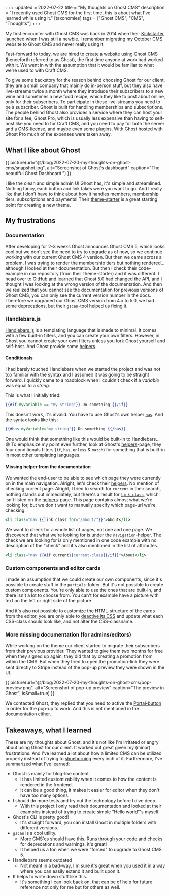 +++
updated = 2022-07-22
title = "My thoughts on Ghost CMS"
description = "I recently used Ghost CMS for the first time, this is about what I've learned while using it."
[taxonomies]
tags = ["Ghost CMS", "CMS", "Thoughts"]
+++

My first encounter with Ghost CMS was back in 2014 when their [Kickstarter
launched][kickstarter] when I was still a newbie. I remember migrating my
October CMS website to Ghost CMS and never really using it.

Fast-forward to today, we are hired to create a website using Ghost CMS
(henceforth referred to as Ghost), the first time anyone at work had worked with
it. We went in with the assumption that it would be familiar to what we're used
to with Craft CMS.

To give some backstory for the reason behind choosing Ghost for our client, they
are a small company that mainly do in-person stuff, but they also have
live-streams twice a month where they introduce their subscribers to a new wine
and sometimes a new food recipe, which they like to post about online, only for
their subscribers. To participate in these live-streams you need to be a
subscriber. Ghost is built for handling memberships and subscriptions. The
people behind Ghost also provides a service where they can host your site for a
fee, Ghost Pro, which is usually less expensive than having to self-host like
you need to for Craft CMS, and you need to pay for both the server and a
CMS-license, and maybe even some plugins. With Ghost hosted with Ghost Pro much
of the expenses were taken away.

## What I like about Ghost

{{ picture(url="@/blog/2022-07-20-my-thoughts-on-ghost-cms/snapshot.jpg",
  alt="Screenshot of Ghost's dashboard" caption="The beautiful Ghost Dashboard.") }}

I like the clean and simple admin UI Ghost has, it's simple and streamlined.
Nothing fancy, each button and link takes were you want to go. And I really like
that I don't have to think about how it handles members, membership tiers,
subscriptions and payments! Their [theme-starter][theme_starter] is a great
starting point for creating a new theme.

## My frustrations

### Documentation

After developing for 2-3 weeks Ghost announces Ghost CMS 5, which looks cool but
we don't see the need to try to upgrade as of now, so we continue working with
our current Ghost CMS 4 version. But then we came across a problem, I was trying
to render the membership tiers but nothing rendered... although I looked at
their documentation. But then I check their code-example in our repository (from
their theme-starter) and it was different. I head over to GitHub and learned
that Ghost 5.0 had changed the API, and I thought I was looking at the wrong
version of the documentation. And then we realized that you cannot see the
documentation for previous versions of Ghost CMS, you can only see the current
version number in the docs. Therefore we upgraded our Ghost CMS version from 4.x
to 5.0, we had some deprecations, but their `gscan`-tool helped us fixing it.

### Handlebars.js

[Handlebars.js][handlebars] is a templating language that is made to minimal. It
comes with a few built-in filters, and you can create your own filters. However,
in Ghost you cannot create your own filters unless you fork Ghost yourself and
self-host. And Ghost provide some [helpers][ghost_helpers].

#### Conditionals

I had barely touched Handlebars when we started the project and was not too
familiar with the syntax and I assumed it was going to be straight forward. I
quickly came to a roadblock when I couldn't check if a _variable_ was equal to a
_string_.

This is what I initially tried:

```hbs
{{#if myVariable == "my-string"}} Do something {{/if}}
```

This doesn't work, it's invalid. You have to use Ghost's own helper
[`has`][helper_has]. And the syntax looks like this:

```hbs
{{#has myVariable="my-string"}} Do something {{/has}}
```

One would think that something like this would be built-in to Handlebars... 😅
To emphasize my point even further, look at Ghost's
[helpers][ghost_helpers]-page, they four conditionals filters (`if`, `has`,
`unless` & `match`) for something that is built-in in most other templating
languages.

#### Missing helper from the documentation

We wanted the end-user to be able to see which page they were currently on in
the main navigation. Alright, let's check their [helpers][ghost_helpers]. No
mention of checking current page. Alright, I tried to search for `current` in
their search, nothing stands out immediately, but there's a result for
[`link_class`][helper_link_class], which isn't listed on the
[helpers][ghost_helpers]-page. This page contains almost what we're looking for,
but we don't want to manually specify which page-url we're checking.

```hbs
<li class="nav {{link_class for="/about/"}}">About</li>
```

We want to check for a whole list of pages, not one and one page. We discovered
that what we're looking for is under the
[`navigation`-helper][helper_navigation]. The check we are looking for is only
mentioned in one code example with no description of the "check" and it's also
mentioned in the list of attributes.

```hbs
<li class="nav {{#if current}}current-class{{/if}}">About</li>
```

### Custom components and editor cards

I made an assumption that we could create our own components, since it's
possible to create stuff in the `partials`-folder. But it's not possible to
create custom components. You're only able to use the ones that are built-in,
and there isn't a lot to choose from. You can't for example have a picture with
text on the left or right side of the picture.

And it's also not possible to customize the HTML-structure of the cards from the
editor, you are only able to [deactive its CSS][ghost_cards_css] and update what
each CSS-class should look like, and not alter the CSS-classname.

### More missing documentation (for admins/editors)

While working on the theme our client started to migrate their subscribers from
their previous provider. They wanted to give them two months for free when they
signed up again, they did that by creating a promotion from within the CMS. But
when they tried to open the promotion-link they were sent directly to Stripe
instead of the pop-up preview they were shown in the UI.

{{ picture(url="@/blog/2022-07-20-my-thoughts-on-ghost-cms/pop-preview.png",
  alt="Screenshot of pop-up preview" caption="The preview in Ghost",
  isSmall=true) }}

We contacted Ghost, they replied that you need to active the
[Portal-button][portal_button] in order for the pop-up to work. And this is not
mentioned in the documentation either.

## Takeaways, what I learned

These are my thoughts about Ghost, and it's not like I'm irritated or angry
about using Ghost for our client. It worked out great given my (minor)
frustrations. And I've learned a lot about how a limited CMS can be utilized
properly instead of trying to [shoehorning][shoehorning] every inch of it.
Furthermore, I've summarized what I've learned:

- Ghost is mainly for blog-like content.
  - It has limited customizability when it comes to how the content is rendered
    in the frontend.
  - It can be a good thing, it makes it easier for editor when they don't have too
    many options.
- I should do more tests and try out the technology before I dive deep.
  - With this project I only read their documentation and looked at their
    examples instead of trying to create simple "Hello world"'s myself.
- Ghost's CLI is pretty good!
  - It's straight forward, you can install Ghost in multiple folders with
    different versions.
- `gscan` is a cool utility.
  - More CMS'es should have this. Runs through your code and checks for
    deprecations and warnings, it's great!
  - It helped us a ton when we were "forced" to upgrade to Ghost CMS 5.
- Handlebars seems outdated
  - Not meant in a bad-way, I'm sure it's great when you used it in a way
    where you can easily extend it and built upon it.
- It helps to write down stuff like this.
  - It's something I can look back on, that can be of help for future reference not
    only for me but for others as well.

[ghost]: https://ghost.org
[kickstarter]: https://www.kickstarter.com/projects/johnonolan/ghost-just-a-blogging-platform
[theme_starter]: https://github.com/TryGhost/Starter
[ghost_helpers]: https://ghost.org/docs/themes/helpers/
[helper_has]: https://ghost.org/docs/themes/helpers/has/
[helper_link_class]: https://ghost.org/docs/themes/helpers/link_class/
[helper_navigation]: https://ghost.org/docs/themes/helpers/navigation/
[ghost_cards_css]: https://ghost.org/docs/themes/content/#editor-cards
[handlebars]: https://handlebarsjs.com/
[portal_button]: https://ghost.org/help/setting-up-portal/
[shoehorning]: https://www.urbandictionary.com/define.php?term=Shoe-horning
